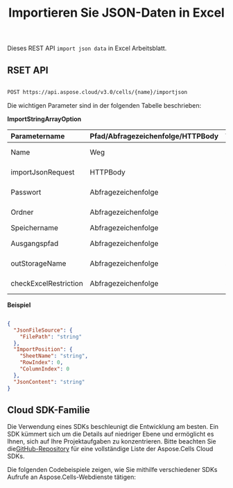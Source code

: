 ﻿---
title: Importieren Sie JSON-Daten in Excel
second_title: Aspose.Cells Cloud Documen
linktitle: JSO importieren
type: docs
url: /de/import-json-data-into-excel/
aliases: [ /import/json/]
keywords: Import Json data into Excel
description: Aspose.Cells Cloud REST API unterstützt den Import von String-Array-Daten in Excel Dateien. SDK unterstützt verschiedene Entwicklungssprachen. Dazu gehören Android, C#, Go, Java, NodeJS, Perl, PHP, Python, Ruby und Swift
weight: 40
kwords: Excel, Office Cloud, REST API, Tabellenkalkulation, PDF, CSV, Json, Markdown, Json-Daten importieren in Excel
---
Dieses REST API `import json data` in Excel Arbeitsblatt.

## RSET API

```bash

POST https://api.aspose.cloud/v3.0/cells/{name}/importjson

```

Die wichtigen Parameter sind in der folgenden Tabelle beschrieben:

**ImportStringArrayOption**

|Parametername| Pfad/Abfragezeichenfolge/HTTPBody|Typ|Beschreibung|
|:- |:- |:- |:- |
| Name| Weg| Schnur| Der Arbeitsmappenname|
| importJsonRequest| HTTPBody| Klasse| JSON-Anfrage importieren.|
| Passwort| Abfragezeichenfolge| Schnur| Das Kennwort der Arbeitsmappe.|
| Ordner| Abfragezeichenfolge| Schnur| Original-Arbeitsmappenordner.|
| Speichername| Abfragezeichenfolge| Schnur| Speichername.|
| Ausgangspfad| Abfragezeichenfolge| Schnur| Pfad der Ausgabedatei.|
| outStorageName| Abfragezeichenfolge| Schnur| Speichername für die Ausgabedatei.|
| checkExcelRestriction| Abfragezeichenfolge| Schnur| Überprüfen Sie die Einschränkung Excel.|

**Beispiel**

```json

{
  "JsonFileSource": {
    "FilePath": "string"
  },
  "ImportPosition": {
    "SheetName": "string",
    "RowIndex": 0,
    "ColumnIndex": 0
  },
  "JsonContent": "string"
}

```

## Cloud SDK-Familie

 Die Verwendung eines SDKs beschleunigt die Entwicklung am besten. Ein SDK kümmert sich um die Details auf niedriger Ebene und ermöglicht es Ihnen, sich auf Ihre Projektaufgaben zu konzentrieren. Bitte beachten Sie die[GitHub-Repository](https://github.com/aspose-cells-cloud) für eine vollständige Liste der Aspose.Cells Cloud SDKs.

Die folgenden Codebeispiele zeigen, wie Sie mithilfe verschiedener SDKs Aufrufe an Aspose.Cells-Webdienste tätigen:

